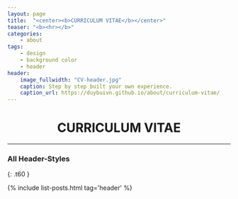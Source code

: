 ```yaml
---
layout: page
title:  "<center><b>CURRICULUM VITAE</b></center>"
teaser: "<b><hr></b>"
categories:
    - about
tags:
    - design
    - background color
    - header
header:
    image_fullwidth: "CV-header.jpg"
    caption: Step by step built your own experience.
    caption_url: https://duybuivn.github.io/about/curriculum-vitae/
---
```

<h1><center>CURRICULUM VITAE</center></h1>
<hr>


### All Header-Styles
{: .t60 }

{% include list-posts.html tag='header' %}
